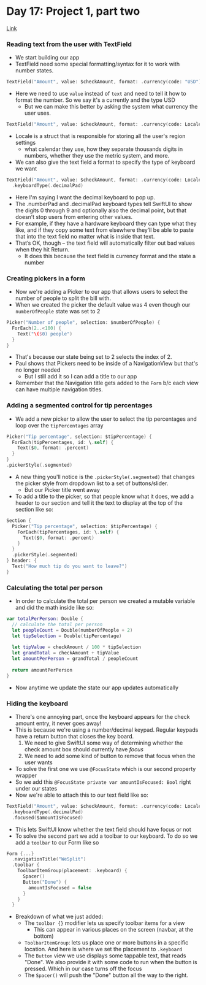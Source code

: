 # Day 17: Project 1, part two
[Link](https://www.hackingwithswift.com/100/swiftui/17)

### Reading text from the user with TextField
* We start building our app
* TextField need some special formatting/syntax for it to work with number states. 
``` swift
TextField("Amount", value: $checkAmount, format: .currency(code: "USD"))
```
* Here we need to use `value` instead of `text` and need to tell it how to format the number. So we say it's a currently and the type USD
  *  But we can make this better by asking the system what currency the user uses. 
``` swift
TextField("Amount", value: $checkAmount, format: .currency(code: Locale.current.currency?.identifier ?? "USD"))
```
* Locale is a struct that is responsible for storing all the user's region settings
  * what calendar they use, how they separate thousands digits in numbers, whether they use the metric system, and more.
* We can also give the text field a format to specify the type of keyboard we want
``` swift
TextField("Amount", value: $checkAmount, format: .currency(code: Locale.current.currency?.identifier ?? "USD"))
  .keyboardType(.decimalPad)
```
* Here I'm saying I want the decimal keyboard to pop up.
* The .numberPad and .decimalPad keyboard types tell SwiftUI to show the digits 0 through 9 and optionally also the decimal point, but that doesn’t stop users from entering other values.
* For example, if they have a hardware keyboard they can type what they like, and if they copy some text from elsewhere they’ll be able to paste that into the text field no matter what is inside that text. 
* That’s OK, though – the text field will automatically filter out bad values when they hit Return.
  * It does this because the text field is currency format and the state a number

### Creating pickers in a form
* Now we're adding a Picker to our app that allows users to select the number of people to split the bill with. 
* When we created the picker the default value was 4 even though our `numberOfPeople` state was set to 2
``` swift 
Picker("Number of people", selection: $numberOfPeople) {
  ForEach(2..<100) {
    Text("\($0) people")
  }
}
```
* That's because our state being set to 2 selects the index of 2. 
* Paul shows that Pickers need to be inside of a NavigationView but that's no longer needed
  * But I still add it so I can add a title to our app
* Remember that the Navigation title gets added to the `Form` b/c each view can have multiple navigation titles. 

### Adding a segmented control for tip percentages
* We add a new picker to allow the user to select the tip percentages and loop over the `tipPercentages` array
``` swift
Picker("Tip percentage", selection: $tipPercentage) {
  ForEach(tipPercentages, id: \.self) {
    Text($0, format: .percent)
  }
}
.pickerStyle(.segmented)
```
* A new thing you'll notice is the `.pickerStyle(.segmented)` that changes the picker style from dropdown list to a set of buttons/slider. 
  * But our Picker title went away
* To add a title to the picker, so that people know what it does, we add a header to our section and tell it the text to display at the top of the section like so:
``` swift
Section {
  Picker("Tip percentage", selection: $tipPercentage) {
    ForEach(tipPercentages, id: \.self) {
      Text($0, format: .percent)
    }
  }
  .pickerStyle(.segmented)
} header: {
  Text("How much tip do you want to leave?")
}
```

### Calculating the total per person
* In order to calculate the total per person we created a mutable variable and did the math inside like so:
``` swift
var totalPerPerson: Double {
  // calculate the total per person
  let peopleCount = Double(numberOfPeople + 2)
  let tipSelection = Double(tipPercentage)
  
  let tipValue = checkAmount / 100 * tipSelection
  let grandTotal = checkAmount + tipValue
  let amountPerPerson = grandTotal / peopleCount
  
  return amountPerPerson
}
```
* Now anytime we update the state our app updates automatically

### Hiding the keyboard
* There's one annoying part, once the keyboard appears for the check amount entry, it never goes away!
* This is because we're using a number/decimal keypad. Regular keypads have a return button that closes the key board.
  1. We need to give SwiftUI some way of determining whether the check amount box should currently have *focus*
  2. We need to add some kind of button to remove that focus when the user wants
* To solve the first one we use `@FocusState` which is our second property wrapper
* So we add this `@FocusState private var amountIsFocused: Bool` right under our states
* Now we're able to attach this to our text field like so:
``` swift
TextField("Amount", value: $checkAmount, format: .currency(code: Locale.current.currency?.identifier ?? "USD"))
  .keyboardType(.decimalPad)
  .focused($amountIsFocused)
```
* This lets SwiftUI know whether the text field should have focus or not
* To solve the second part we add a toolbar to our keyboard. To do so we add a `toolbar` to our Form like so
``` swift
Form {...}
  .navigationTitle("WeSplit")
  .toolbar {
    ToolbarItemGroup(placement: .keyboard) {
      Spacer()
      Button("Done") {
        amountIsFocused = false
      }
    }
  }
```
* Breakdown of what we just added:
  * The `toolbar {}` modifier lets us specify toolbar items for a view
    * This can appear in various places on the screen (navbar, at the bottom)
  * `ToolbarItemGroup`: lets us place one or more buttons in a specific location. And here is where we set the placement to `.keyboard`
  * The `Button` view we use displays some tappable text, that reads "Done". We also provide it with some code to run when the button is pressed. Which in our case turns off the focus
  * The `Spacer()` will push the "Done" button all the way to the right.
